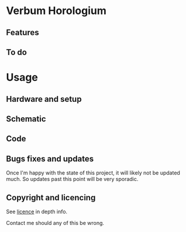 # Verbum Horologium


## Features


## To do


# Usage
## Hardware and setup

## Schematic

## Code

## Bugs fixes and updates
Once I'm happy with the state of this project, it will likely not be updated much. So updates past this point will be very sporadic.

## Copyright and licencing

See [licence](LICENSE) in depth info.

Contact me should any of this be wrong.

